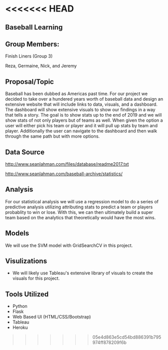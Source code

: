 <<<<<<< HEAD
=======
##  Baseball Learning


##  Group Members:  

Finish Liners (Group 3)

Reza, Germaine, Nick, and Jeremy

##  Proposal/Topic

Baseball has been dubbed as Americas past time.  For our project we decided to take over a hundered years worth of baseball data and design an extensive website that will include links to data, visuals, and a dashboard.  The dashboard will show extensive visuals to show our findings in a way that tells a story.  The goal is to show stats up to the end of 2019 and we will show stats of not only players but of teams as well.  When given the option a user will either pick his team or player and it will pull up stats by team and player.  Additionally the user can navigate to the dashboard and then walk through the same path but with more options.    

##  Data Source
http://www.seanlahman.com/files/database/readme2017.txt

http://www.seanlahman.com/baseball-archive/statistics/

##  Analysis

For our statistical analysis we will use a regression model to do a series of predictive analysis utilizing attributing stats to predict a team or players probablity to win or lose.  With this, we can then ultimately build a super team based on the analytics that theoretically would have the most wins. 

##  Models

We will use the SVM model with GridSearchCV in this project. 

##  Visulizations

*  We will likely use Tableau's extensive library of visuals to create the visuals for this project. 

##  Tools Utilized

* Python
* Flask
* Web Based UI (HTML/CSS/Bootstrap)
* Tableau
* Heroku
>>>>>>> 05e4d863e5cd54bd886391b795974ff878209f6b
